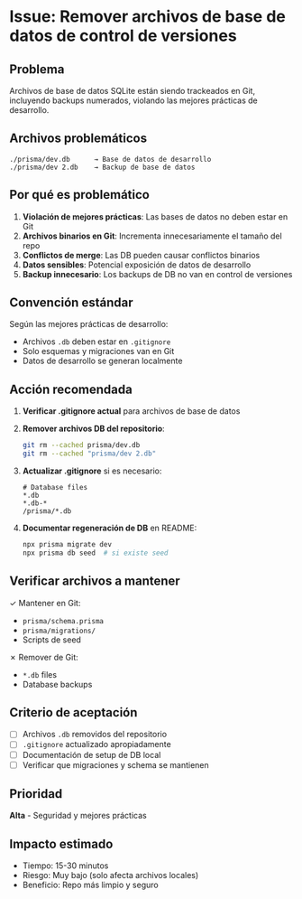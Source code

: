 # Issue: Remover archivos de base de datos de control de versiones

## Problema
Archivos de base de datos SQLite están siendo trackeados en Git, incluyendo backups numerados, violando las mejores prácticas de desarrollo.

## Archivos problemáticos
```
./prisma/dev.db      → Base de datos de desarrollo
./prisma/dev 2.db    → Backup de base de datos
```

## Por qué es problemático
1. **Violación de mejores prácticas**: Las bases de datos no deben estar en Git
2. **Archivos binarios en Git**: Incrementa innecesariamente el tamaño del repo
3. **Conflictos de merge**: Las DB pueden causar conflictos binarios
4. **Datos sensibles**: Potencial exposición de datos de desarrollo
5. **Backup innecesario**: Los backups de DB no van en control de versiones

## Convención estándar
Según las mejores prácticas de desarrollo:
- Archivos `.db` deben estar en `.gitignore`
- Solo esquemas y migraciones van en Git
- Datos de desarrollo se generan localmente

## Acción recomendada
1. **Verificar .gitignore actual** para archivos de base de datos
2. **Remover archivos DB del repositorio**:
   ```bash
   git rm --cached prisma/dev.db
   git rm --cached "prisma/dev 2.db"
   ```

3. **Actualizar .gitignore** si es necesario:
   ```gitignore
   # Database files
   *.db
   *.db-*
   /prisma/*.db
   ```

4. **Documentar regeneración de DB** en README:
   ```bash
   npx prisma migrate dev
   npx prisma db seed  # si existe seed
   ```

## Verificar archivos a mantener
✓ Mantener en Git:
- `prisma/schema.prisma`
- `prisma/migrations/`
- Scripts de seed

✗ Remover de Git:
- `*.db` files
- Database backups

## Criterio de aceptación
- [ ] Archivos `.db` removidos del repositorio
- [ ] `.gitignore` actualizado apropiadamente
- [ ] Documentación de setup de DB local
- [ ] Verificar que migraciones y schema se mantienen

## Prioridad
**Alta** - Seguridad y mejores prácticas

## Impacto estimado
- Tiempo: 15-30 minutos
- Riesgo: Muy bajo (solo afecta archivos locales)
- Beneficio: Repo más limpio y seguro